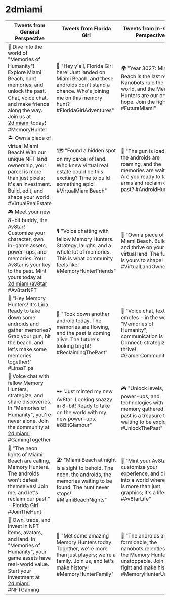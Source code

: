# 2dmiami


| Tweets from General Perspective                                                                                   | Tweets from Florida Girl                                                                                         | Tweets from In-Game Perspective                                                                                   |
|-------------------------------------------------------------------------------------------------------------------|------------------------------------------------------------------------------------------------------------------|-------------------------------------------------------------------------------------------------------------------|
| 🚀 Dive into the world of "Memories of Humanity"! Explore Miami Beach, hunt memories, and unlock the past. Chat, voice chat, and make friends along the way. Join us at [2d.miami](https://2d.miami) today! #MemoryHunter | 🌴 "Hey y'all, Florida Girl here! Just landed on Miami Beach, and these androids don't stand a chance. Who's joining me on this memory hunt? #FloridaGirlAdventures" | 🌍 "Year 3027: Miami Beach is the last refuge. Nanobots rule the world, and the Memory Hunters are our only hope. Join the fight! #FutureMiami" |
| 🏝️ Own a piece of virtual Miami Beach! With our unique NFT land ownership, your parcel is more than just pixels; it's an investment. Build, edit, and shape your world. #VirtualRealEstate | 🗺️ "Found a hidden spot on my parcel of land. Who knew virtual real estate could be this exciting? Time to build something epic! #VirtualMiamiBeach" | 🔫 "The gun is loaded, the androids are roaming, and the memories are waiting. Are you ready to take up arms and reclaim our past? #AndroidHunt" |
| 🎮 Meet your new 8-bit buddy, the Av8tar! Customize your character, own in-game assets, power-ups, and memories. Your Av8tar is your key to the past. Mint yours today at [2d.miami/av8tar](https://2d.miami/av8tar) #Av8tarNFT | 🎙️ "Voice chatting with fellow Memory Hunters. Strategy, laughs, and a whole lot of memories. This is what community feels like! #MemoryHunterFriends" | 🏡 "Own a piece of Miami Beach. Build, edit, and thrive on your virtual land. The future is yours to shape! #VirtualLandOwnership" |
| 🤖 "Hey Memory Hunters! It's Lina. Ready to take down some androids and gather memories? Grab your gun, hit the beach, and let's make some memories together!" #LinasTips | 👾 "Took down another android today. The memories are flowing, and the past is coming alive. The future's looking bright! #ReclaimingThePast" | 🎤 "Voice chat, text chat, emotes - in the world of "Memories of Humanity", communication is key. Connect, strategize, and thrive! #GamerCommunity" |
| 🎤 Voice chat with fellow Memory Hunters, strategize, and share discoveries. In "Memories of Humanity", you're never alone. Join the community at [2d.miami](https://2d.miami) #GamingTogether | 🕶️ "Just minted my new Av8tar. Looking snazzy in 8-bit! Ready to take on the world with my new power-ups. #8BitGlamour" | 🎮 "Unlock levels, power-ups, and technologies with each memory gathered. The past is a treasure trove waiting to be explored! #UnlockThePast" |
| 🌆 "The neon lights of Miami Beach are calling, Memory Hunters. The androids won't defeat themselves! Join me, and let's reclaim our past." - Florida Girl #JoinTheHunt | 🏖️ "Miami Beach at night is a sight to behold. The neon, the androids, the memories waiting to be found. The hunt never stops! #MiamiBeachNights" | 👾 "Mint your Av8tar, customize your experience, and dive into a world where 8-bit is more than just graphics; it's a lifestyle! #Av8tarLife" |
| 💼 Own, trade, and invest in NFT items, avatars, and land. In "Memories of Humanity", your game assets have real-world value. Start your investment at [2d.miami](https://2d.miami) #NFTGaming | 🤝 "Met some amazing Memory Hunters today. Together, we're more than just players; we're a family. Join us, and let's make history! #MemoryHunterFamily" | 🤖 "The androids are formidable, the nanobots relentless, but the Memory Hunters are unstoppable. Join the fight and make history! #MemoryHunterUnite" |
